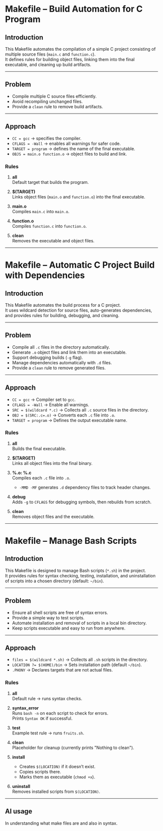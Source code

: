 # Makefile – Build Automation for C Program

## Introduction
This Makefile automates the compilation of a simple C project consisting of multiple source files (`main.c` and `function.c`).  
It defines rules for building object files, linking them into the final executable, and cleaning up build artifacts.  

---

## Problem
- Compile multiple C source files efficiently.  
- Avoid recompiling unchanged files.  
- Provide a `clean` rule to remove build artifacts.  

---

## Approach
- `CC = gcc` → specifies the compiler.  
- `CFLAGS = -Wall` → enables all warnings for safer code.  
- `TARGET = program` → defines the name of the final executable.  
- `OBJS = main.o function.o` → object files to build and link.  

### Rules
1. **all**  
   Default target that builds the program.  

2. **$(TARGET)**  
   Links object files (`main.o` and `function.o`) into the final executable.  

3. **main.o**  
   Compiles `main.c` into `main.o`.  

4. **function.o**  
   Compiles `function.c` into `function.o`.  

5. **clean**  
   Removes the executable and object files.  

---

# Makefile – Automatic C Project Build with Dependencies

## Introduction
This Makefile automates the build process for a C project.  
It uses wildcard detection for source files, auto-generates dependencies, and provides rules for building, debugging, and cleaning.  

---

## Problem
- Compile all `.c` files in the directory automatically.  
- Generate `.o` object files and link them into an executable.  
- Support debugging builds (`-g` flag).  
- Manage dependencies automatically with `.d` files.  
- Provide a `clean` rule to remove generated files.  

---

## Approach
- `CC = gcc` → Compiler set to `gcc`.  
- `CFLAGS = -Wall` → Enable all warnings.  
- `SRC = $(wildcard *.c)` → Collects all `.c` source files in the directory.  
- `OBJ = $(SRC:.c=.o)` → Converts each `.c` file into `.o`.  
- `TARGET = program` → Defines the output executable name.  

### Rules
1. **all**  
   Builds the final executable.  

2. **$(TARGET)**  
   Links all object files into the final binary.  

3. **%.o: %.c**  
   Compiles each `.c` file into `.o`.  
   - `-MMD -MF` generates `.d` dependency files to track header changes.  

4. **debug**  
   Adds `-g` to `CFLAGS` for debugging symbols, then rebuilds from scratch.  

5. **clean**  
   Removes object files and the executable.  

---

# Makefile – Manage Bash Scripts

## Introduction
This Makefile is designed to manage Bash scripts (`*.sh`) in the project.  
It provides rules for syntax checking, testing, installation, and uninstallation of scripts into a chosen directory (default: `~/bin`).  

---

## Problem
- Ensure all shell scripts are free of syntax errors.  
- Provide a simple way to test scripts.  
- Automate installation and removal of scripts in a local bin directory.  
- Keep scripts executable and easy to run from anywhere.  

---

## Approach
- `files = $(wildcard *.sh)` → Collects all `.sh` scripts in the directory.  
- `LOCATION ?= $(HOME)/bin` → Sets installation path (default `~/bin`).  
- `.PHONY` → Declares targets that are not actual files.  

### Rules
1. **all**  
   Default rule → runs syntax checks.  

2. **syntax_error**  
   Runs `bash -n` on each script to check for errors.  
   Prints `Syntax OK` if successful.  

3. **test**  
   Example test rule → runs `fruits.sh`.  

4. **clean**  
   Placeholder for cleanup (currently prints "Nothing to clean").  

5. **install**  
   - Creates `$(LOCATION)` if it doesn’t exist.  
   - Copies scripts there.  
   - Marks them as executable (`chmod +x`).  

6. **uninstall**  
   Removes installed scripts from `$(LOCATION)`.  

---

## AI usage
In understanding what make files are and also in syntax.